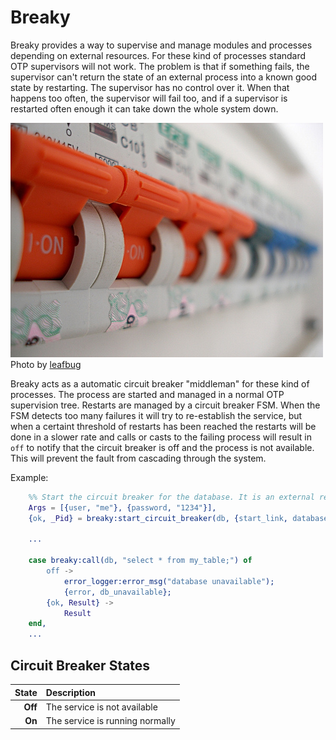 # Breaky

Breaky provides a way to supervise and manage modules and processes depending on external
resources. For these kind of processes standard OTP supervisors will not work. The problem 
is that if something fails, the supervisor can't return the state of an external process 
into a known good state by restarting. The supervisor has no control over it. When that happens 
too often, the supervisor will fail too, and if a supervisor is restarted often enough it 
can take down the whole system down.

![Circuit Breaker](doc/circuit-breaker.jpg "Circuit Breaker")
Photo by [leafbug](http://www.flickr.com/photos/leafbug/) 

Breaky acts as a automatic circuit breaker "middleman" for these kind of processes. The 
process are started and managed in a normal OTP supervision tree. Restarts are managed 
by a circuit breaker FSM. When the FSM detects too many failures it will try to re-establish
the service, but when a certaint threshold of restarts has been reached the restarts will be 
done in a slower rate and calls or casts to the failing process will result in ```off``` to notify 
that the circuit breaker is off and the process is not available. This will prevent the fault 
from cascading through the system.

Example:

```erlang
    %% Start the circuit breaker for the database. It is an external resource.
    Args = [{user, "me"}, {password, "1234"}],
    {ok, _Pid} = breaky:start_circuit_breaker(db, {start_link, database, Args}),
 
    ...
    
    case breaky:call(db, "select * from my_table;") of
        off ->
            error_logger:error_msg("database unavailable"); 
            {error, db_unavailable};
        {ok, Result} ->
            Result
    end,
    ...
```

## Circuit Breaker States

| State |  Description |
| -----: | :------- |
| **Off** | The service is not available |
| **On** | The service is running normally |
